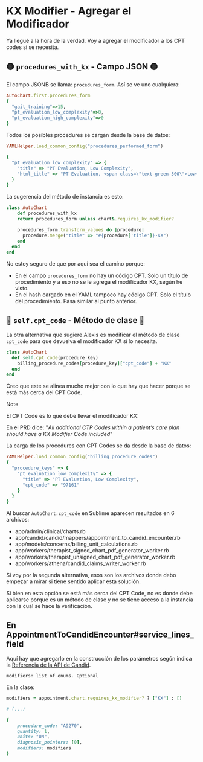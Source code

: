 # KX Modifier - Agregar el Modificador

Ya llegué a la hora de la verdad. Voy a agregar el modificador a los CPT codes si se necesita.

## 🟡 `procedures_with_kx` - Campo JSON 🟡

El campo JSONB se llama: `procedures_form`. Así se ve uno cualquiera:
```ruby
AutoChart.first.procedures_form
{
  "gait_training"=>15,
  "pt_evaluation_low_complexity"=>0,
  "pt_evaluation_high_complexity"=>0
}
```

Todos los posibles procedures se cargan desde la base de datos:
```ruby
YAMLHelper.load_common_config("procedures_performed_form")

{
  "pt_evaluation_low_complexity" => {
    "title" => "PT Evaluation, Low Complexity",
    "html_title" => "PT Evaluation, <span class=\"text-green-500\">Low</span> Complexity"
  }
}
```

La sugerencia del método de instancia es esto:
```ruby
class AutoChart
	def procedures_with_kx
    return procedures_form unless chart&.requires_kx_modifier?

    procedures_form.transform_values do |procedure|
      procedure.merge("title" => "#{procedure['title']}-KX")
    end
  end
end
```

No estoy seguro de que por aquí sea el camino porque:

- En el campo `procedures_form` no hay un código CPT. Solo un título de procedimiento y a eso no se le agrega el modificador KX, según he visto.
- En el hash cargado en el YAML tampoco hay código CPT. Solo el título del procedimiento. Pasa similar al punto anterior.


## 🔴 `self.cpt_code` - Método de clase 🔴

La otra alternativa que sugiere Alexis es modificar el método de clase `cpt_code` para que devuelva el modificador KX si lo necesita.

```ruby
class AutoChart
  def self.cpt_code(procedure_key)
    billing_procedure_codes[procedure_key]["cpt_code"] + "KX"
  end
end
```

Creo que este se alinea mucho mejor con lo que hay que hacer porque se está más cerca del CPT Code.

> [!note]
> El CPT Code es lo que debe llevar el modificador KX:
> 
> En el PRD dice: "*All additional CTP Codes within a patient’s care plan should have a KX Modifier Code included*"

La carga de los procedures con CPT Codes se da desde la base de datos:
```ruby
YAMLHelper.load_common_config("billing_procedure_codes")
{
  "procedure_keys" => {
    "pt_evaluation_low_complexity" => {
      "title" => "PT Evaluation, Low Complexity",
      "cpt_code" => "97161"
    }
  }
}
```

Al buscar `AutoChart.cpt_code` en Sublime aparecen resultados en 6 archivos:

- app/admin/clinical/charts.rb
- app/candid/candid/mappers/appointment_to_candid_encounter.rb
- app/models/concerns/billing_unit_calculations.rb
- app/workers/therapist_signed_chart_pdf_generator_worker.rb
- app/workers/therapist_unsigned_chart_pdf_generator_worker.rb
- app/workers/athena/candid_claims_writer_worker.rb

Si voy por la segunda alternativa, esos son los archivos donde debo empezar a mirar si tiene sentido aplicar esta solución.

Si bien en esta opción se está más cerca del CPT Code, no es donde debe aplicarse porque es un método de clase y no se tiene acceso a la instancia con la cual se hace la verificación.

## En AppointmentToCandidEncounter#service_lines_field

Aquí hay que agregarlo en la construcción de los parámetros según indica la [Referencia de la API de Candid](https://docs.joincandidhealth.com/api-reference/service-lines/v-2/create#request.body.modifiers).

```
modifiers: list of enums. Optional
```

En la clase:
```ruby
modifiers = appointment.chart.requires_kx_modifier? ? ["KX"] : []

# (...)

{
	procedure_code: "A9270",
	quantity: 1,
	units: "UN",
	diagnosis_pointers: [0],
	modifiers: modifiers
}
```